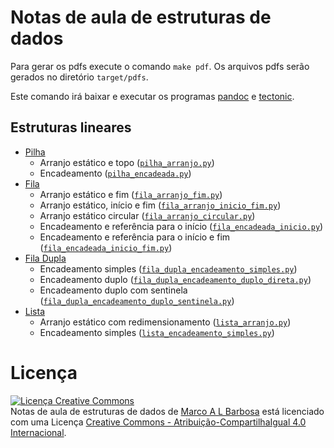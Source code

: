 # Notas de aula de estruturas de dados

Para gerar os pdfs execute o comando `make pdf`. Os arquivos pdfs serão gerados no diretório `target/pdfs`.

Este comando irá baixar e executar os programas [pandoc](https://pandoc.org/)
e [tectonic](http://tectonic-typesetting.github.io/).


## Estruturas lineares

- [Pilha](04-estruturas-lineares-contiguas/exemplos/pilha_tad.py)
  - Arranjo estático e topo ([`pilha_arranjo.py`](/04-estruturas-lineares-contiguas/exemplos/pilha_arranjo.py))
  - Encadeamento ([`pilha_encadeada.py`](/05-estruturas-lineares-encadeadas/exemplos/pilha_encadeada.py))
- [Fila](04-estruturas-lineares-contiguas/exemplos/fila_tad.py)
  - Arranjo estático e fim ([`fila_arranjo_fim.py`](04-estruturas-lineares-contiguas/exemplos/fila_arranjo_fim.py))
  - Arranjo estático, início e fim ([`fila_arranjo_inicio_fim.py`](04-estruturas-lineares-contiguas/exemplos/fila_arranjo_inicio_fim.py))
  - Arranjo estático circular ([`fila_arranjo_circular.py`](04-estruturas-lineares-contiguas/exemplos/fila_arranjo_circular.py))
  - Encadeamento e referência para o início ([`fila_encadeada_inicio.py`](/05-estruturas-lineares-encadeadas/exemplos/fila_encadeada_inicio.py))
  - Encadeamento e referência para o início e fim ([`fila_encadeada_inicio_fim.py`](/05-estruturas-lineares-encadeadas/exemplos/fila_encadeada_inicio_fim.py))
- [Fila Dupla](04-estruturas-lineares-contiguas/pratica-solucoes/fila_dupla_tad.py)
  - Encadeamento simples ([`fila_dupla_encadeamento_simples.py`](05-estruturas-lineares-encadeadas/exemplos/fila_dupla_encadeamento_simples.py))
  - Encadeamento duplo ([`fila_dupla_encadeamento_duplo_direta.py`](05-estruturas-lineares-encadeadas/exemplos/fila_dupla_encadeamento_duplo_direta.py))
  - Encadeamento duplo com sentinela ([`fila_dupla_encadeamento_duplo_sentinela.py`](05-estruturas-lineares-encadeadas/exemplos/fila_dupla_encadeamento_duplo_sentinela.py))
- [Lista](04-estruturas-lineares-contiguas/exemplos/lista_tad.py)
  - Arranjo estático com redimensionamento ([`lista_arranjo.py`](04-estruturas-lineares-contiguas/exemplos/lista_arranjo.py))
  - Encadeamento simples ([`lista_encadeamento_simples.py`](05-estruturas-lineares-encadeadas/pratica-solucoes/lista_encadeamento_simples.py))

# Licença

<a rel="license" href="http://creativecommons.org/licenses/by-sa/4.0/">
  <img alt="Licença Creative Commons" style="border-width:0" src="http://i.creativecommons.org/l/by-sa/4.0/88x31.png" />
</a>
<br />
<span xmlns:dct="http://purl.org/dc/terms/" href="http://purl.org/dc/dcmitype/Text" property="dct:title" rel="dct:type">
Notas de aula de estruturas de dados</span> de
<a xmlns:cc="http://creativecommons.org/ns#" href="http://malbarbo.pro.br" property="cc:attributionName" rel="cc:attributionURL">
Marco A L Barbosa</a>
está licenciado com uma Licença
<a rel="license" href="http://creativecommons.org/licenses/by-sa/4.0/">
Creative Commons - Atribuição-CompartilhaIgual 4.0 Internacional</a>.

<!-- % vim: set spell spelllang=pt_br: -->
